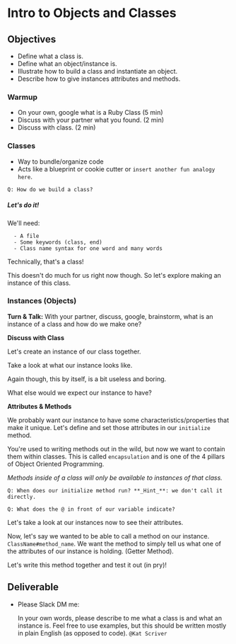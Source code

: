 # Intro to Objects and Classes

## Objectives
- Define what a class is.
- Define what an object/instance is.
- Illustrate how to build a class and instantiate an object.
- Describe how to give instances attributes and methods.

### Warmup
- On your own, google what is a Ruby Class (5 min)
- Discuss with your partner what you found. (2 min)
- Discuss with class. (2 min)


### Classes
- Way to bundle/organize code
- Acts like a blueprint or cookie cutter or `insert another fun analogy here`.



`Q: How do we build a class?`




##### _Let's do it!_

We'll need:
```
  - A file
  - Some keywords (class, end)
  - Class name syntax for one word and many words
```

Technically, that's a class!

This doesn't do much for us right now though. So let's explore making an instance of this class.




### Instances (Objects)
**Turn & Talk:**  With your partner, discuss, google, brainstorm, what is an instance of a class and how do we make one?

**Discuss with Class**

Let's create an instance of our class together.

Take a look at what our instance looks like.

Again though, this by itself, is a bit useless and boring.

What else would we expect our instance to have?

**Attributes & Methods**

We probably want our instance to have some characteristics/properties that make it unique. Let's define and set those attributes in our `initialize` method.

You're used to writing methods out in the wild, but now we want to contain them within classes. This is called `encapsulation` and is one of the 4 pillars of Object Oriented Programming.

_Methods inside of a class will only be available to instances of that class._

`Q: When does our initialize method run? **_Hint_**: we don't call it directly.`

`Q: What does the @ in front of our variable indicate?`

Let's take a look at our instances now to see their attributes.


Now, let's say we wanted to be able to call a method on our instance. `ClassName#method_name`. We want the method to simply tell us what one of the attributes of our instance is holding. (Getter Method).

Let's write this method together and test it out (in pry)!


## Deliverable
- Please Slack DM me:

  In your own words, please describe to me what a class is and what an instance is. Feel free to use examples, but this should be written mostly in plain English (as opposed to code).
  `@Kat Scriver`

